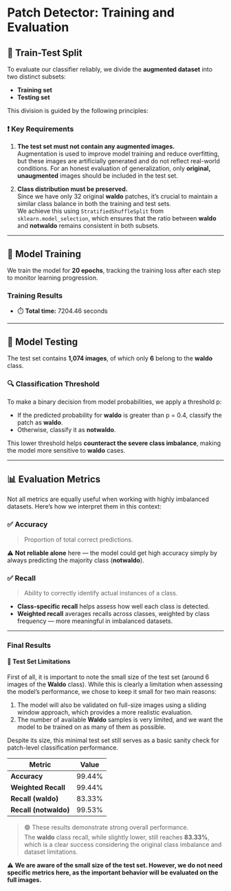 # Patch Detector: Training and Evaluation

## 📁 Train-Test Split

To evaluate our classifier reliably, we divide the **augmented dataset** into two distinct subsets:

- **Training set**
- **Testing set**

This division is guided by the following principles:

### ❗ Key Requirements

1. **The test set must not contain any augmented images.**  
   Augmentation is used to improve model training and reduce overfitting, but these images are artificially generated and do not reflect real-world conditions. For an honest evaluation of generalization, only **original, unaugmented** images should be included in the test set.

2. **Class distribution must be preserved.**  
   Since we have only 32 original **waldo** patches, it’s crucial to maintain a similar class balance in both the training and test sets.  
   We achieve this using `StratifiedShuffleSplit` from `sklearn.model_selection`, which ensures that the ratio between **waldo** and **notwaldo** remains consistent in both subsets.

---

## 🧠 Model Training

We train the model for **20 epochs**, tracking the training loss after each step to monitor learning progression.


### Training Results

- ⏱️ **Total time:** 7204.46 seconds

---

## 🧪 Model Testing

The test set contains **1,074 images**, of which only **6** belong to the **waldo** class.

### 🔍 Classification Threshold

To make a binary decision from model probabilities, we apply a threshold p:

- If the predicted probability for **waldo** is greater than p = 0.4, classify the patch as **waldo**.
- Otherwise, classify it as **notwaldo**.

This lower threshold helps **counteract the severe class imbalance**, making the model more sensitive to **waldo** cases.

---

## 📊 Evaluation Metrics

Not all metrics are equally useful when working with highly imbalanced datasets. Here’s how we interpret them in this context:

### ✅ Accuracy
> Proportion of total correct predictions.

⚠️ **Not reliable alone** here — the model could get high accuracy simply by always predicting the majority class (**notwaldo**).

### ✅ Recall
> Ability to correctly identify actual instances of a class.

- **Class-specific recall** helps assess how well each class is detected.
- **Weighted recall** averages recalls across classes, weighted by class frequency — more meaningful in imbalanced datasets.

---

### Final Results

#### 🧪 Test Set Limitations

First of all, it is important to note the small size of the test set (around 6 images of the **Waldo** class). While this is clearly a limitation when assessing the model’s performance, we chose to keep it small for two main reasons:

1. The model will also be validated on full-size images using a sliding window approach, which provides a more realistic evaluation.
2. The number of available **Waldo** samples is very limited, and we want the model to be trained on as many of them as possible.

Despite its size, this minimal test set still serves as a basic sanity check for patch-level classification performance.

| Metric                 | Value       |
|------------------------|-------------|
| **Accuracy**           | 99.44%      |
| **Weighted Recall**    | 99.44%      |
| **Recall (waldo)**     | 83.33%      |
| **Recall (notwaldo)**  | 99.53%      |

> 🟢 These results demonstrate strong overall performance.  
> The **waldo** class recall, while slightly lower, still reaches **83.33%**, which is a clear success considering the original class imbalance and dataset limitations.

⚠️ **We are aware of the small size of the test set. However, we do not need specific metrics here, as the important behavior will be evaluated on the full images.**






